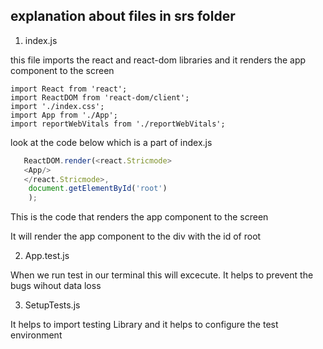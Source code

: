 ## explanation about files in srs folder

1. index.js

this file imports the react and react-dom libraries and it renders the app component to the screen
```JS
import React from 'react';
import ReactDOM from 'react-dom/client';
import './index.css';
import App from './App';
import reportWebVitals from './reportWebVitals';

```

look at the code below which is a part of index.js

```js
   ReactDOM.render(<react.Stricmode>
   <App/>
   </react.Stricmode>,
    document.getElementById('root')
    );

```

This is the code that renders the app component to the screen

It will render the app component to the div with the id of root


2. App.test.js 

When we run test in our terminal this will excecute. 
It helps to prevent the bugs wihout data loss



3. SetupTests.js


It helps to import testing Library and it helps to configure the test environment

